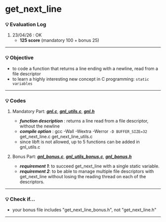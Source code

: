 # get_next_line

### :bulb: Evaluation Log

1. 23/04/26 : OK
   - **125 score** (mandatory 100 + bonus 25)

---

### :bulb: Objective

- to code a function that returns a line ending with a newline, read from a file descriptor
- to learn a highly interesting new concept in C programming: `static variables`

---

### :bulb: Codes

1. Mandatory Part: [**_gnl.c_**](./get_next_line.c), [**_gnl_utils.c_**](./get_next_line_utils.c), [**_gnl.h_**](./get_next_line.h)

   - **_function description_** : returns a line read from a file descriptor, without the newline
   - **_compile option_** : gcc -Wall -Wextra -Werror `-D BUFFER_SIZE=32` get_next_line.c get_next_line_utils.c
   - since libft is not allowed, up to 5 functions can be added in gnl_utils.c

2. Bonus Part: [**_gnl_bonus.c_**](./get_next_line_bonus.c), [**_gnl_utils_bonus.c_**](./get_next_line_utils_bonus.c), [**_gnl_bonus.h_**](./get_next_line_bonus.h)
   - **_requirement 1_**: to succeed get_next_line with a single static variable.
   - **_requirement 2_**: to be able to manage multiple file descriptors with get_next_line without losing the reading thread on each of the descriptors.

---

### :bulb: Check if...

- your bonus file includes "get_next_line_bonus.h", not "get_next_line.h"

---